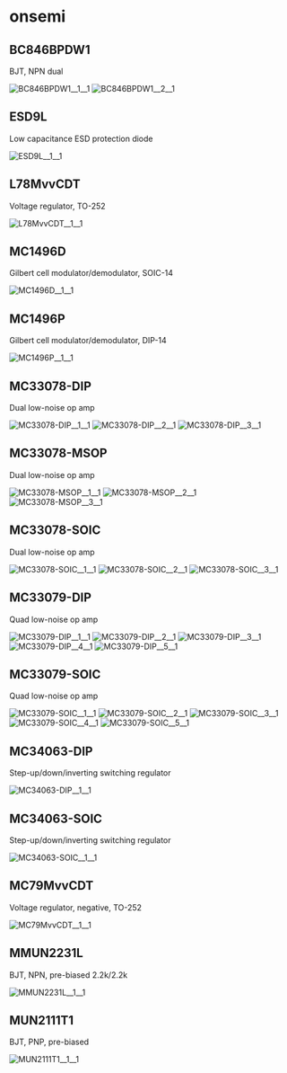 # onsemi

## BC846BPDW1
BJT, NPN dual

![BC846BPDW1__1__1](/images/_semi__NPNDUAL__1__1.png?raw=true) 
![BC846BPDW1__2__1](/images/onsemi__BC846BPDW1__2__1.png?raw=true) 

## ESD9L
Low capacitance ESD protection diode

![ESD9L__1__1](/images/_semi__ZENER__1__1.png?raw=true) 

## L78MvvCDT
Voltage regulator, TO-252

![L78MvvCDT__1__1](/images/ST__L78MvvCDT__1__1.png?raw=true) 

## MC1496D
Gilbert cell modulator/demodulator, SOIC-14

![MC1496D__1__1](/images/onsemi__MC1496D__1__1.png?raw=true) 

## MC1496P
Gilbert cell modulator/demodulator, DIP-14

![MC1496P__1__1](/images/onsemi__MC1496D__1__1.png?raw=true) 

## MC33078-DIP
Dual low-noise op amp

![MC33078-DIP__1__1](/images/_linear__OA_DUAL__1__1.png?raw=true) 
![MC33078-DIP__2__1](/images/_linear__OA_DUAL__2__1.png?raw=true) 
![MC33078-DIP__3__1](/images/AnalogDevices__AD8552ARUZ__3__1.png?raw=true) 

## MC33078-MSOP
Dual low-noise op amp

![MC33078-MSOP__1__1](/images/_linear__OA_DUAL__1__1.png?raw=true) 
![MC33078-MSOP__2__1](/images/_linear__OA_DUAL__2__1.png?raw=true) 
![MC33078-MSOP__3__1](/images/AnalogDevices__AD8552ARUZ__3__1.png?raw=true) 

## MC33078-SOIC
Dual low-noise op amp

![MC33078-SOIC__1__1](/images/_linear__OA_DUAL__1__1.png?raw=true) 
![MC33078-SOIC__2__1](/images/_linear__OA_DUAL__2__1.png?raw=true) 
![MC33078-SOIC__3__1](/images/AnalogDevices__AD8552ARUZ__3__1.png?raw=true) 

## MC33079-DIP
Quad low-noise op amp

![MC33079-DIP__1__1](/images/_linear__OA_DUAL__1__1.png?raw=true) 
![MC33079-DIP__2__1](/images/_linear__OA_QUAD__2__1.png?raw=true) 
![MC33079-DIP__3__1](/images/_linear__OA_QUAD__3__1.png?raw=true) 
![MC33079-DIP__4__1](/images/_linear__OA_QUAD__4__1.png?raw=true) 
![MC33079-DIP__5__1](/images/AnalogDevices__AD8554ARUZ__5__1.png?raw=true) 

## MC33079-SOIC
Quad low-noise op amp

![MC33079-SOIC__1__1](/images/_linear__OA_DUAL__1__1.png?raw=true) 
![MC33079-SOIC__2__1](/images/_linear__OA_QUAD__2__1.png?raw=true) 
![MC33079-SOIC__3__1](/images/_linear__OA_QUAD__3__1.png?raw=true) 
![MC33079-SOIC__4__1](/images/_linear__OA_QUAD__4__1.png?raw=true) 
![MC33079-SOIC__5__1](/images/AnalogDevices__AD8554ARUZ__5__1.png?raw=true) 

## MC34063-DIP
Step-up/down/inverting switching regulator

![MC34063-DIP__1__1](/images/onsemi__MC34063-DIP__1__1.png?raw=true) 

## MC34063-SOIC
Step-up/down/inverting switching regulator

![MC34063-SOIC__1__1](/images/onsemi__MC34063-DIP__1__1.png?raw=true) 

## MC79MvvCDT
Voltage regulator, negative, TO-252

![MC79MvvCDT__1__1](/images/ST__L79vvCD2T__1__1.png?raw=true) 

## MMUN2231L
BJT, NPN, pre-biased 2.2k/2.2k

![MMUN2231L__1__1](/images/onsemi__MMUN2231L__1__1.png?raw=true) 

## MUN2111T1
BJT, PNP, pre-biased

![MUN2111T1__1__1](/images/onsemi__MUN2111T1__1__1.png?raw=true) 

